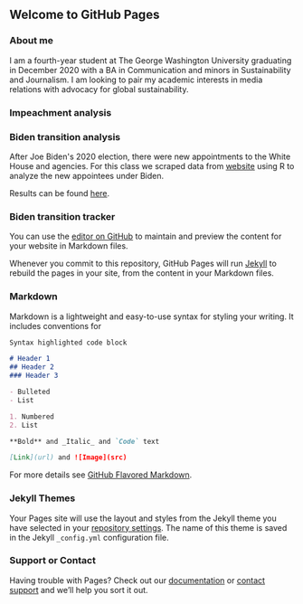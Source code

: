 ## Welcome to GitHub Pages

### About me

I am a fourth-year student at The George Washington University graduating in December 2020 with a BA in Communication and minors in Sustainability and Journalism. I am looking to pair my academic interests in media relations with advocacy for global sustainability.

### Impeachment analysis

### Biden transition analysis 

After Joe Biden's 2020 election, there were new appointments to the White House and agencies. For this class we scraped data from [website](https://buildbackbetter.gov/nominees-and-appointees/) using R to analyze the new appointees under Biden. 

Results can be found [here](file:///Users/elliepalmer/GITREPSITORY/Epalmer20.github.io/Biden%20Transition/Index.html).

### Biden transition tracker

You can use the [editor on GitHub](https://github.com/Epalmer20/Epalmer20.github.io/edit/main/README.md) to maintain and preview the content for your website in Markdown files.


Whenever you commit to this repository, GitHub Pages will run [Jekyll](https://jekyllrb.com/) to rebuild the pages in your site, from the content in your Markdown files.


### Markdown

Markdown is a lightweight and easy-to-use syntax for styling your writing. It includes conventions for

```markdown
Syntax highlighted code block

# Header 1
## Header 2
### Header 3

- Bulleted
- List

1. Numbered
2. List

**Bold** and _Italic_ and `Code` text

[Link](url) and ![Image](src)
```

For more details see [GitHub Flavored Markdown](https://guides.github.com/features/mastering-markdown/).

### Jekyll Themes

Your Pages site will use the layout and styles from the Jekyll theme you have selected in your [repository settings](https://github.com/Epalmer20/Epalmer20.github.io/settings). The name of this theme is saved in the Jekyll `_config.yml` configuration file.

### Support or Contact

Having trouble with Pages? Check out our [documentation](https://docs.github.com/categories/github-pages-basics/) or [contact support](https://github.com/contact) and we’ll help you sort it out.
